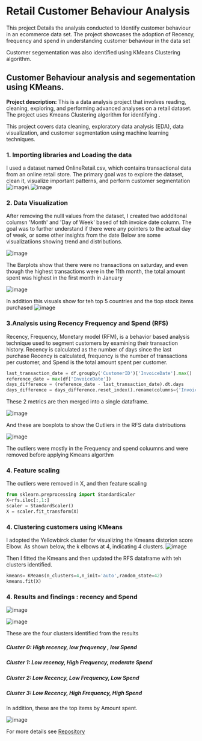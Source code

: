 # Retail Customer Behaviour Analysis 
This project Details the analysis conducted to Identify customer behaviour in an ecommerce data set.
The project showcases the adoption of Recency, frequency and spend in understanding customer behaviour in the data set

Customer segementation was also identified using KMeans Clustering algorithm.

## Customer Behaviour analysis and segementation using KMeans.

**Project description:**  This is a data analysis project that involves reading, cleaning, exploring, and performing advanced analyses on a retail dataset.
The project uses Kmeans Clustering algorithm for identifying .

This project covers data cleaning, exploratory data analysis (EDA), data visualization, and customer segmentation using machine learning techniques. 

### 1. Importing libraries and Loading the data

 I used a dataset named OnlineRetail.csv, which contains transactional data from an online retail store. The primary goal was to explore the dataset, clean it, visualize important patterns, and perform customer segmentation
![image](https://github.com/moyinajayi/moyinajayi.github.io/assets/9222400/1dd5cc1a-05f8-4f53-82ab-93ed3cef801a)\ ![image](https://github.com/moyinajayi/moyinajayi.github.io/assets/9222400/ef198a92-0413-4d6f-9b09-b7abd3f70b30)


### 2. Data Visualization

After removing the nulll values from the dataset, I created two addditonal columsn 'Month' and 'Day of Week' based of tdh invoice date column. 
The goal was to further understand if there were any pointers to the actual day of week, or some other insights from the date
Below  are some visualizatiions showing trend and distributions.

![image](https://github.com/moyinajayi/moyinajayi.github.io/assets/9222400/12ea5d21-e2d4-4d01-9b60-3e779eadfd20)

The Barplots show that there were no transactions on saturday, and even though the highest transactions were in the 11th month, the total amount spent was highest in the first month in January

![image](https://github.com/moyinajayi/moyinajayi.github.io/assets/9222400/39f1f7ee-a0ab-4aa9-874f-a921c7b192af)


In addition this visuals show for teh top 5 countries and the tiop stock items purchased 
![image](https://github.com/moyinajayi/moyinajayi.github.io/assets/9222400/fa2c6cc6-828c-4e81-a884-c5253ae4185c)



### 3.Analysis using Recency Frequency and Spend (RFS)

Recency, Frequency, Monetary model (RFM), is a behavior based analysis technique used to segment customers by examining their transaction history. Recency is calculated as the number of days since the last purchase
Recency is calculated, frequency is the number of transactions per customer, and Spend is the total amount spent per customer.

```python
last_transaction_date = df.groupby('CustomerID')['InvoiceDate'].max()
reference_date = max(df['InvoiceDate'])
days_difference = (reference_date - last_transaction_date).dt.days
days_difference = days_difference.reset_index().rename(columns={'InvoiceDate': 'recency'})
```
These 2 metrics are then merged into a single dataframe.

![image](https://github.com/moyinajayi/moyinajayi.github.io/assets/9222400/0edc2421-bd39-4d44-919c-a4229c163394)

And these are boxplots to show the Outliers in the RFS data distributions

![image](https://github.com/moyinajayi/moyinajayi.github.io/assets/9222400/a58e8814-c381-4661-8e36-f87844461b16)

The outliers were mostly in the Frequency and spend coluumns and were removed before applying Kmeans algorthm



### 4. Feature scaling

The outliers were removed in X, and then feature scaling 

```python
from sklearn.preprocessing import StandardScaler
X=rfs.iloc[:,1:]
scaler = StandardScaler()
X = scaler.fit_transform(X)
```


### 4. Clustering customers using KMeans

I adopted the Yellowbirck cluster for visualizing the Kmeans distorion score Elbow. As shown below, the k elbows at 4, indicating 4 clusters.
![image](https://github.com/moyinajayi/moyinajayi.github.io/assets/9222400/1398c04e-8d19-407a-a8d1-6653e02ad672)

Then I fitted the Kmeans and then updated the RFS dataframe with teh clusters identified.

```python
kmeans= KMeans(n_clusters=4,n_init='auto',random_state=42)
kmeans.fit(X)
```

### 4. Results and findings : recency and Spend

![image](https://github.com/moyinajayi/moyinajayi.github.io/assets/9222400/50c76e6a-514d-4ffd-bbab-df17a4b89970)

![image](https://github.com/moyinajayi/moyinajayi.github.io/assets/9222400/9dac9e13-6710-4373-ae05-4e5ab83c8d22)

These are the four clusters identified from the results

##### Cluster 0: High recency, low frequency , low Spend
##### Cluster 1: Low recency, High Frequency, moderate Spend
##### Cluster 2: Low Recency, Low Frequency, Low Spend
##### Cluster 3: Low Recency,  High Frequency, High Spend


In addition, these are the top items by Amount spent.

![image](https://github.com/moyinajayi/moyinajayi.github.io/assets/9222400/828789d9-8209-4292-956d-362db448f755)


For more details see [Repository](https://github.com/moyinajayi/Retail_customer_Clustering)
